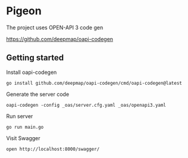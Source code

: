 # Pigeon

The project uses OPEN-API 3 code gen 

https://github.com/deepmap/oapi-codegen

## Getting started

Install oapi-codegen
```shell
go install github.com/deepmap/oapi-codegen/cmd/oapi-codegen@latest
```

Generate the server code
```shell
oapi-codegen -config _oas/server.cfg.yaml _oas/openapi3.yaml
```

Run server
```shell
go run main.go
```

Visit Swagger
```shell
open http://localhost:8000/swagger/
```
